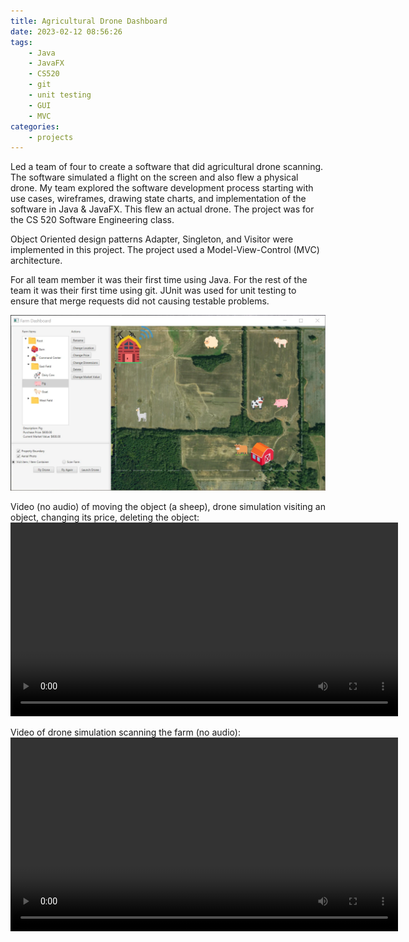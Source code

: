 ```yaml
---
title: Agricultural Drone Dashboard
date: 2023-02-12 08:56:26
tags:
    - Java
    - JavaFX
    - CS520
    - git
    - unit testing
    - GUI
    - MVC
categories:
    - projects
---
```


Led a team of four to create a software that did agricultural drone scanning. The software simulated a flight on the screen and also flew a physical drone. My team explored the software development process starting with use cases, wireframes, drawing state charts, and implementation of the software in Java & JavaFX. This flew an actual drone. The project was for the CS 520 Software Engineering class.

Object Oriented design patterns Adapter, Singleton, and Visitor were implemented in this project. The project used a Model-View-Control (MVC) architecture.

For all team member it was their first time using Java. For the rest of the team it was their first time using git.
JUnit was used for unit testing to ensure that merge requests did not causing testable problems.

![Agricultural Drone Farm Software Screenshot](/images/ag_drone_ly85.webp)



Video (no audio) of moving the object (a sheep), drone simulation visiting an object, changing its price, deleting the object:
<video controls width="620">
    <source src="/videos/ag_drone-visit_change_delete_q47_vp9.webm" type="video/webm" codecs="vp9">
    Download the <a href="/videos/ag_drone-visit_change_delete_q47_vp9.webm">WEBM</a>
</video>

Video of drone simulation scanning the farm (no audio):
<video controls  width="620">
    <source src="/videos/ag_drone-scan_q70_vp9.webm" type="video/webm" codecs="vp9">
    Download the <a href="/videos/ag_drone-scan_q70_vp9.webm">WEBM</a>
</video>


